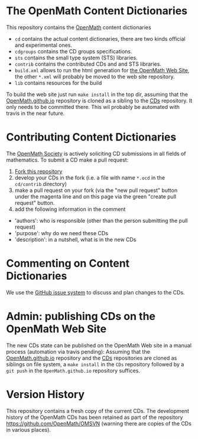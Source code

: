 # The OpenMath Content Dictionaries

This repository contains the [OpenMath](http://openmath.org) content dictionaries

* `cd` contains the actual content dictionaries, there are two kinds official and experimental ones. 
* `cdgroups` contains the CD groups specifications. 
* `sts` contains the small type system (STS) libraries.
* `contrib` contains the contributed CDs and and STS libraries. 
* `build.xml` allows to run the html generation for [the OpenMath Web Site](http://www.openmath.org/cd), the other `*.xml` will probably be moved to the web site repository.
* `lib` contains resources for the build

To build the web site just run `make install` in the top dir, assuming that the
[OpenMath.github.io](https://github.com/OpenMath/OpenMath.github.io) repository is cloned
as a sibling to the [CDs](https://github.com/OpenMath/CDs) repository. It only needs to be
committed there. This wil probably be automated with travis in the near future.

# Contributing Content Dictionaries

The [OpenMath Society](society) is actively soliciting CD submissions in all fields of mathematics. To submit a CD make a pull request:

1. [Fork this repository](https://github.com/OpenMath/CDs/compare#fork-destination-box)
1. develop your CDs in the fork (i.e. a file with name `*.ocd` in the `cd/contrib` directory)
1. make a pull request on your fork (via the "new pull request" button under the magenta line and on this page via the green "create pull request" button. 
1. add the following information in the comment
  * 'authors': who is responsible (other than the person submitting the pull request) 
  * 'purpose': why do we need these CDs
  * 'description': in a nutshell, what is in the new CDs

# Commenting on Content Dictionaries

We use the [GitHub issue system](issues) to discuss and plan changes to the CDs. 

# Admin: publishing CDs on the OpenMath Web Site

The new CDs state can be published on the OpenMath Web site in a manual process
(automation via travis pending): Assuming that the
[OpenMath.github.io](http:://github.com/OpenMath/OpenMath.github.io) repository and the
[CDs](http:://github.com/OpenMath/CDs) repositories are cloned as siblings on file system,
a `make install` in the `CDs` repository followed by a `git push` in the
`OpenMath.github.io` repository suffices. 

# Version History

This repository contains a fresh copy of the current CDs. The development history of the
OpenMath CDs has been retained as part of the repository https://github.com/OpenMath/OMSVN
(warning there are copies of the CDs in various places).
<!--  LocalWords:  sts ocd contrib
 -->
